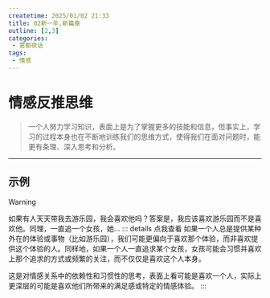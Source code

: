 ```yaml
---
createtime: 2025/01/02 21:33
title: 02新一年,新篇章
outline: [2,3]
categories:
 - 雾都夜话
tags:
 - 情感
---
```


# 情感反推思维
>一个人努力学习知识，表面上是为了掌握更多的技能和信息，但事实上，学习的过程本身也在不断地训练我们的思维方式，使得我们在面对问题时，能更有条理、深入思考和分析。

---
## 示例

> [!WARNING]
> 如果有人天天带我去游乐园，我会喜欢他吗？答案是，我应该喜欢游乐园而不是喜欢他。同理，一直追一个女孩，她...
::: details 点我查看
如果一个人总是提供某种外在的体验或事物（比如游乐园），我们可能更偏向于喜欢那个体验，而非喜欢提供这个体验的人。同样地，如果一个人一直追求某个女孩，女孩可能会习惯并喜欢上那个追求的方式或频繁的关注，而不仅仅是喜欢这个人本身。

这是对情感关系中的依赖性和习惯性的思考，表面上看可能是喜欢一个人，实际上更深层的可能是喜欢他们所带来的满足感或特定的情感体验。
:::

